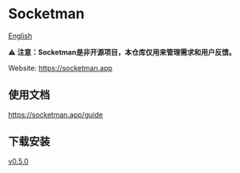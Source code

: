 # Socketman

[English](./README.md)

⚠️ **注意：Socketman是非开源项目，本仓库仅用来管理需求和用户反馈。**

Website: https://socketman.app

## 使用文档

https://socketman.app/guide

## 下载安装

[v0.5.0](https://github.com/socketmanapp/desktop/releases/tag/v0.5.0)

